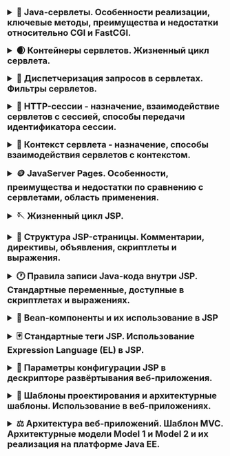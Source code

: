 <details>
<summary style="font-size: 20px; font-weight: bold">
👞 Java-сервлеты. Особенности реализации, ключевые методы, преимущества и недостатки относительно CGI и FastCGI.
</summary>

**Сервелеты** - серверные сценарии, написанные на Java. Сам сервелет представляет собой Java-класс, который наследуется от абстрактного класса `HttpServlet` и переопределяет часть методов таких как: `doGet`, `doPost`, `doPut`, `doDelete`, (`init` и `destroy`  - для управления ресурсами в момент создания и уничтожения сервлета

Основные методы, которые можно переопределить:

- `public void init(ServletConfig config) throws ServletException`запускается сразу после загрузки сервлета в память;
- `public ServletConfig getServletConfig()`возвращает ссылку на объект, который предоставляет доступ к информации о конфигурации сервлета;
- `public String getServletInfo()`возвращает строку, содержащую информацию о сервлете, например: автор и версия сервлета;
- `public void service(ServletRequest request, ServletResponse response) throws ServletException, java.io.IOException`вызывается для обработки каждого запроса;
- `public void destroy()`выполняется перед выгрузкой сервлета из памяти.

**Преимущества относительно CGI:**

- Сервелеты предоставляют большую производительность по сравнения с CGI сценариями, так как под каждый новый запрос создается новый поток (работают внутри процесса, общие ресурсы и память), а не процесс (экземпляр программы, независимый объект, которому выделены системные ресурсы, такие как память и процессорное время). Переключение контекста между потоками быстрее, чем переключение между процессами
- Платформенная независимость сервелетов, так как они написаны на Джавке. Таким образом веб-приложение написанное с использованием сервлетов может быть запущена в любом контейнере сервлетов, реализующим этот стандарт и в любой операционной системе.
- Надежность и безопасность, так как контейнер сервелетов самостоятельно заботиться об их жизненном цикле, безопасности и сборщике мусора (безопасность еще в том плане, что при неожиданной остановки работы сервера, важные данные по-прежнему сохраняются в памяти, в отличии от cgi)
- Легкая отладка и мониторинг веб-приложения написанное на сервелетах

**Недостатки относительно CGI:**

- Из-за многопоточности возможны возникновения проблем при параллельной обработки запросов
- Слабое разделение представления и бизнес-логики

Мапинг сервелетов можно сделать в файле web.xml или в виде аннотации. Аннотации лучше использовать, если приложение небольшое. Для больших приложение web.xml будет лучше так как легче поддерживать весь мапинг

C помощью **`HttpServletRequestWrapper` and `HttpServletResponseWrapper`** можно создать свою реализацию http реквестов и респонсов в сервелетах
</details>
<br>
<details>
<summary style="font-size: 20px; font-weight: bold">
🌒 Контейнеры сервлетов. Жизненный цикл сервлета.
</summary>

**Контейнер сервелетов -** программа, которая представляет собой сервер или которая может запускаться на сервере, которая занимается системной поддержкой сервелетов и их жизненного цикла. Контейнер сервлетов обеспечивает обмен данными между сервлетом и клиентами, берёт на себя выполнение таких функций, как создание программной среды для функционирующего сервлета, идентификацию и авторизацию клиентов, организацию сессии для каждого из них.

**Обработка HTTP запроса**

1) Браузер формирует HTTP запрос и отправляет его на сервер

2) Веб-контейнер создает объекты HttpServletRequest and HttpServletResponse

3) Веб-контейнер вызывает метод `service` у сервлета, экземпляры объектов с пред шага передаются методу в качестве параметров (метод service выглядит как куча if-else if, где оределяется какой метод вызывать дальше). Сам метод service определяет тип http метода и распределяет его в соответсвующий метод. Разработчик сервелета должен переопределить соответствующий метод и реализовать его. Если разработчик не реализовал соответствующий метод то клиенту веренется ошибка 405 method not allowed

4)Сервелет формирует ответ и записывает его в поток вывода HttpServletResponse(PrintWriter)

**Жизненный цикл сервелета:**

Жизненным циклом сервелета управляет веб-контейнер, и методы жизненного цикла могут быть вызваны **только** веб-контейнером. Весь жизненный цикл по сути управляется тремя методами из интерфейса `Servlet`

1) Загрузка класса сервелета

2) Создание экземпляра класса

3) Вызов метода `init` - Инициализируется объект ServletConfig. Метод вызывает только один раз в течении всего жизненного цикла для каждого сервелета, его можно переопределить, чтобы написать какую-то логику инициализации. Обычно это происходит при переходе на url, работу которой обеспечивает сервелет, однако это поведение можно изменить. ServletConfig также предоставляет доступ к контексту сервелета

4) Далее идет обработка HTTP запроса

5) Метод `destroy()` вызывается для освобождения всех ресурсов (например, открытые файлы и соединения с базой данных) перед выгрузкой сервлета. Этот метод может быть пустым, если нет необходимости выполнения каких-либо завершающих операций. Перед вызовом метода*destroy()*сервер ждет либо завершения всех обслуживающих операций, либо истечения определенного времени. Это означает, что метод*destroy()*может быть вызван во время выполнения какого-либо продолжительного метода*service()*.

Важно оформить метод*destroy()*таким образом, чтобы избежать закрытия необходимых ресурсов до тех пор, пока все вызовы*service()*не завершатся.

Метод также вызывается только один раз в течении жизненного цикла серевелета

Можно сделать так, чтобы сервелет грузился не во время поступления первого запроса, а сразу после запуска сервера с помощью тега `loadonstartup` . Дефолтное значение -1, чем выше значение тем позднее будет загружен сервелет

Можно сделать дедлок в сервелет, вызвав doPost inside doGet and vice versa
</details>
<br>
<details>
<summary style="font-size: 20px; font-weight: bold">
🚪  Диспетчеризация запросов в сервлетах. Фильтры сервлетов.
</summary>

**Диспетчерезация** (перенаправление). Сервелеты могут перенаправлять или делегировать запрос другим серевелетами, jsp страницам

Само перенаправление осуществляется с помощью реализации интерфейса RequestDispatcher. Есть два способа получить объект диспатчера, через ServletRequest (абсолютный или относительный url) и через ServletContext (только абсолютный путь)

<img src="../img/2-3.png" width="700px">

```jsx
getServletContext().getRequestDispatcher(address).forward(req, resp)
```

Различие между include и forward заключается в том, что при include контроль сохраняется у сервелета, который вызвал include и результат работы страницы, на которую перешел запрос при include будет в странице, который вызвала include

Хороший пример:

> The difference between the two tags is that the way they work. Well, I will say an example so that you can imagine it better.
>
>
> Assume you have two pages, pageA, and pageB. In pageA you wrote the include tag. In this case the control was in pageA til you called the include tag. At this point the full control goes to pageB. When It's done, control is returned to pageA starting from the next point of coding after the include tag and continuing to the rest of pageA.
>
> Well, to get things much clearer, let's say that we have the same pages, pageA and pageB, but this time we will use the forward tag in pageA, not the include tag. Again, the control will begin in pageA till we call the forward tag in pageA, at this point, control is transfered to pageB, just like the include tag. But the difference is what happens when pageB completes. In case of the forward tag, control doesn't go back to pageA again.
>

**Фильтры**

Фильтр - классы, который имплементирует  интерфейс `Filter` , которые могут осуществлять пред и пост обработку запросов до передачи их ресурсу или после обработки запроса ресурсом с помощью переопределния метода `doFilter` . Возможна организации цеопчки фильтров, которые могут обрабатывать один и тот же запрос с помощью   `filterChain.doFilter()` класса `FilterChain`

Без передачи запроса на обработку другим фильтрам сервелет никогда не получить сам запрос

В самом интерфейсе фильтра находится три метода. inint, doFilter, destory

Мапинг можно делать как в случае с сервелетами, с помощью аннотации или в веб-дескрипторе

То в каком порядке выполняться фильтры решает контейнер, но вообще обычно это происходит в том порядке, в котором мы указываем в дескрипторе, однако гарантии нет
</details>
<br>
<details>
<summary style="font-size: 20px; font-weight: bold">
🎄 HTTP-сессии - назначение, взаимодействие сервлетов с сессией, способы передачи идентификатора сессии.
</summary>

**HTTP-сессия -** представляют способ сохранения состояния между запросами и ответами на веб-сервере, так как сам по себе http протокол не хранит состояние.

Для реализации сессий на сервелетах используется интерфейс `HttpSession`, он позволяет идентефицировать клиента, присваивая ему id, при множественной обработки запросов от одного клиента. Сам экземпляр `HttpSession` создается при первом обращении клиента к приложению и сохраняется определенное кол-во времени, после последнего запроса (дефолтное значение 1800 секунд, однако его можно настроить. Значение -1 указывает, что сессия удаляется только тогда, когда пользователь закрыл вкладку в браузере.). **ID сессии либо помещается в куки, либо добавляется к URL (как-то через encodeURL)**

Значения в сервелетах можно сохранять в виде пары ключ/значение, это можно сделать с помощью методов `set/getAttribute`. Все сервелеты могут положить/получить данные из сессии

Данные сессии связаны с конкретным пользователем и будут доступны только для этого пользователя в течение жизни сессии.

Сессия привязана к одному приложению и в рамках одного приложения сессия гарантирована будет одинаковой

**`invalidate()`**: удаляет из сессии все объекты

**`isNew()`**: возвращает true, если для клиента еще не установлена сессия (клиент сделал первый запрос или на клиенте отключены куки)

В распределенных приложения вне зависимости от количества экземпляров JVM окружение пытается сохранять целостность сессии
</details>
<br>
<details>
<summary style="font-size: 20px; font-weight: bold">
🎳 Контекст сервлета - назначение, способы взаимодействия сервлетов с контекстом.
</summary>

**Контекст сервелета** - API, с помощью которого сервелет может взаимодействовать со своим контейнером

Объект `ServletContext` можно получить вызывая метод `getServletContext` интерфейса `ServletConfig`

У всех сервелетов общий контекст, то есть все сервелеты внутри одного приложения могут достать данные из контекста

Доступ к методам осуществляется через интерфейс ServletContext

В контекст можно помещать общую для всех сервелетов информацию с помощью методов `setAttribute` and `getAttribute`

В распределенных приложениях на каждый экземпляр JVM создается свой контекст

---

<img src="../img/2-5.png" width="600px">

Также присутствуют слушатели. Они срабатывают первыми при получении запроса от клиента. Существуют различные слушатели, например: **`javax.servlet.ServletContextListener`, `javax.servlet.ServletContextAttributeListener`, `javax.servlet.http.HttpSessionListener`, `javax.servlet.http.HttpSessionAttributeListener`, `javax.servlet.http.HttpSessionActivationListener`**

С помощью слушателей удобно создавать коннекшен к бд. Отличие от фильтров (в моем понимании), так это то что они работают как триггеры, то есть вызываются только при каком-либо эвенте, в отличие от фильтров, которые срабаютывают всегда (при получении запроса или отправки ответа)
</details>
<br>
<details>
<summary style="font-size: 20px; font-weight: bold">
🪙 JavaServer Pages. Особенности, преимущества и недостатки по сравнению с сервлетами, область применения.
</summary>

**JSP(JavaServerPages) -** технология в мире веб-разработки, позволяющая создавать содержимое, которое имеет как статические (HTML) компоненты, так и динамические такие как JSP-компоненеты, а также просто java код. **Платформонезависимая** **переносимая** и **легко расширяемая технология** разработки веб-приложений, позволяющая веб-разработчикам создавать содержимое, которое имеет как статические, так и динамические компоненты.  При загрузке jsp страницы в веб-контейнер она транслируется компилятором Jasper в обычный сервелет с кучей sout-ов. JSP страницы отделяют бизнес-логику от представления (если ипользовать вместе с сервелетами)

Еще одним преимуществом JSP является **горячее развертывание** - возможность заменить одну страницу на другую непосредственно в контейнере без необходимости перекомпилировать весь проект или перезапускать сервер

**Преимущества JSP над сервелетами:**

- JSP страницы легче поддерживать, так как его синтаксис такой же как в HTML это лучше чем ад sout-ов
- JSP по сути расширение сервелетов, которое добавляет удобную верстку + можно юзать все приколы сервелетов
- Легко для понимания
- Можно менять документ jsp и в runtime при след обращении к странице она должна обновится (какая-то иммитация интерпретирования (хз у меня почему-то jsp так не обновляется))
- Меньше кода чем в сервелетах

**Недостатки JSP над сервелетами:**

- Медленнее чем, сервелет, так как сначала jsp должен странслироваться в код сервелета
- Принимает только HTTP протокол в отличие от сервелета  ???
- Трудно отлаживать, если приложение целиком основано на jsp

JSP лучше использовать как предстлавение, чтобы отделить бизнес-логику (писать ее в сервелетах) от представления
</details>
<br>
<details>
<summary style="font-size: 20px; font-weight: bold">
🪡 Жизненный цикл JSP.
</summary>

1) Трансляция jsp в сервелет

2) Компиляция странслированного jsp документа

3) Загрузка сервелета веб-контейнером

4) Создается экземпляр класса

5) Вызывается метод `jspInit` method is invoked, то есть инициализация сервелета

6) Обработка запросов, вызвается метод `_jspService.`  Отметьте, что имя метода начинается с нижнего подчеркивания и отличается от других методов жизненного цикла тем, что его невозможно переопределить. Весь JSP код проходит через этот метод и он переопределен по умолчанию. Этот метод определен в HttpJspPage интерфейсе.

7) Вызов метода `jspDestroy`
</details>
<br>
<details>
<summary style="font-size: 20px; font-weight: bold;">
🥍 Структура JSP-страницы. Комментарии, директивы, объявления, скриптлеты и выражения.
</summary>

Сама структура JSP-страницы в точности похожа на html докуммент

**Комментарии**

Поддерживается три типа коммнтариев

```java
<!-- HTML comment style --> Так как это html стиль, то этот комментарий будет виден в response 
<%-- JSP comment style --%> Будет виден только в jsp странице, и не будет видет в респонсе или в коде сервелета
<% Java comments %> Будте показан в коде сервелета и не будет виден в респонсе
```

**Директивы**

Директивы - “сообщения” jsp контейнеру, с помощью которых можно управлять процессом траснляции страницы в сервелет

**Всего бывает три вида директив:**

1) Page - Позволяет задавать параметры, используемые контейнером при управлении жизненным циклом страницы.

Располагается вначале страницы

```java
<%@ page import="java.util.List"%> - позволяет задавать пакеты, которые должны быть импортированы 
<%@ page buffer="16kb"%> - позволяет задать размер буефера для потока вывода сервелета. Дефолтное значение 8кб. Если значение равно none вывод происходит непосредственно в объект ServletResponse
<%@ page contentType="application/msword"%> - задает Content Type и кодировку страницы
extends - позвляет задать родительский класс от которого будет наследоваться сервелет. Используется редко
info - задает текст, который можно получить с помощью метода getServletInfo()
language - задает язык, по умолчанию Java
isELIgnored - будут ли игнорироваться EL выражения
isThreadSafe - если == false то сервелет будет блокировать параллельную обработку нескольких запросов. Буде работать медленно, но надежно
errorPage - позволяет указать страницу, на которую будет перенаправляться при возникновении исключения
autoFlush - указывает будет ли автоматически выгружаться буфер при его переполнении
session - можно задать будет ли создавться сессия
```

2) include - позволяет вставлять текст или код во время трансляции страницы

```java
<%@ include file="path to file"%>
```

Заданный URI обычно интерпретируется относительно JSP страницы, на которой расположена ссылка, но, как и при использовании любых других относительных URI, можно задать системе положение интересующего ресурса относительно домашнего каталога WEB-сервера добавлением в начало URI символа "/". Содержимое подключаемого файла обрабатывается как обычный текст JSP и поэтому может включать такие элементы, как статический HTML, элементы скриптов, директивы и действия.

3) taglib - объявляет, что данная страница использует библиотеку, уникальным образом идентифицируя ее с помощью URI, и ставит в соответствие префикс тега, с помощью которого возможны действия в библиотеке. Если контейнер не может найти библиотеку тегов, возникает фатальная ошибка трансляции.

```java
<%@ taglib uri="URI включаемой библиотеки тегов" prefix="имяПрефикса" %>
```

**Объявления**

Предназначены для объявления переменных и методов, которые в дальнейшем используются в jsp странице

```java
<%! String s = "Hello, World!"; %>
<%! public int adding (int a, int b){return a + b}; %>
```

**declarations**не производят никакого вывода в стандартный выходной поток*out*. Переменные и методы, декларированные в объявлениях, инициализируются и становятся доступными для скриптлетов и других*объявлений*в момент инициализации страницы JSP.

**Скриптлеты**

Позволяют писать java code (или на любом другом языке, определенном в директиве language), который будет исполняться при обработке запросов (при вызове методы jspService)

```java
<% JavaCode %>

<% if (Calendar.getInstance ().get (Calendar.AM_PM) == Calendar.AM) {%>
   Good Morning 
<% } else { %>
   Good Afternoon 
<% } %>

Скриплеты имеют доступ к тем же автоматически определенным переменным, что и выражения. 
Поэтому, например, если есть необходимость вывести какую-либо информацию на страницу, 
необходимо воспользоваться переменной out.

<% 
    String queryData = request.getQueryString (); 
    out.println ("Дополнительные данные запроса: " + queryData); 
%>
```

**Выражения**

Исполняемое выражение, написанное на языке скрипта, указанного в объявлении language (как правило Java). Результат*выражения*JSP, имеющий обязательный тип String, направляется в стандартный поток вывода*out*с помощью текущего объекта*JspWriter*. Если результат*выражения*не может быть приведен к типу*String*, возникает либо ошибка трансляции, если проблема была выявлена на этапе трансляции, либо возбуждается исключение*ClassCastException*, если несоответствие было выявлено в процессе выполнения запроса

```java
<%= new java.util.Date () %>
```

**JSP Actions**

Позволяют управлять поведением сервелета

```java
<jsp:action_name attribute="value" />
jsp:include - включение в страницу внешних файлов. Отличие от директивы в том, что action работает в runtime => будт при каждом обращении
инклюдить внешний ресурс в отличие от директивы, которая заинклюдит тольок при транспиляции

jsp:useBean - Добавляет на страницу экземпляр Java Bean с заданным контекстом.
jsp:set/getProperty - Получение и установка свойств Java Bean.
jsp:forward - Перенаправление на другую страницу.
```
</details>
<br>
<details>
<summary style="font-size: 20px; font-weight: bold;">
🕐 Правила записи Java-кода внутри JSP. Стандартные переменные, доступные в скриптлетах и выражениях.
</summary>

<img src="../img/2-9.png" width="500px">
Правила записи Java кода внутри jsp точно такое же как и в сервелетах, в зависимости от jsp элемента, где мы пишем сам код
</details>
<br>
<details>
<summary style="font-size: 20px; font-weight: bold">
🎪 Bean-компоненты и их использование в JSP
</summary>

JavaBean - простой Java-класс, написанный по определенным правилам. Любой класс Java, который соответствует определенным требованиям проектирования, может быть компонентом JavaBeans. Это одноуровневые объекты, использующиеся для того, чтобы инкапсулировать в одном объекте код, данные или и то и другое. Компонент JavaBean может иметь свойства, методы и события, открытые для удаленного доступа.

Класс Java Bean должен соответствовать ряду ограничений:

- иметь конструктор, который не принимает никаких параметров
- все поля приватные
- определять для всех свойств, которые используются в jsp, методы геттеры и сеттеры
- названия геттеров и сеттеров должны соответствовать условностям: перед именем переменной добавляется get (для геттера) и set (для сеттера), а название переменной включается с большой буквы. Например, если переменная называется firstName, то функции геттера и сеттера должны называться соответственно getFirstName и setFirstName.

  Однако для переменных типа boolean для функции геттера используется вместо get приставка is. Например, переменная enabled и геттер isEnabled.

- реализовать интерфейс Serializable или Externalizable
- Класс должен иметь переопределенные методы equals(), hashCode() и toString().

**Использование в JSP**

```java
jsp:useBean - Добавляет на страницу экземпляр Java Bean с заданным контекстом.
jsp:set/getProperty - Получение и установка свойств Java Bean.

<jsp:useBean id="beanName"
   class="fully_qualified_classname" scope="scope"/>
<jsp:getProperty name="beanName" property="nameOfProperty"/>
```

**Scopes of jsp page**

- **page**‘page’ scope means, the JSP object can be accessed only from within the same page where it was created. The default scope for JSP objects created using <jsp:useBean> tag is page. JSP implicit objects out, exception, response, pageContext, config and page have ‘page’ scope.
- **request**A JSP object created using the ‘request’ scope can be accessed from any pages that serves that request. More than one page can serve a single request. The JSP object will be bound to the request object. Implicit object request has the ‘request’ scope.
- **session**‘session’ scope means, the JSP object is accessible from pages that belong to the same session from where it was created. The JSP object that is created using the session scope is bound to the session object. Implicit object session has the ‘session’ scope.
- **application**A JSP object created using the ‘application’ scope can be accessed from any pages across the application. The JSP object is bound to the application object. Implicit object application has the ‘application’ scope.
</details>
<br>
<details>
<summary style="font-weight: bold; font-size: 20px">
🃏 Стандартные теги JSP. Использование Expression Language (EL) в JSP.
</summary>

**JSP Standard Library Tag(JSTL) -** расширение jsp, добавляющее возможность использовать дополнительные теги для решения типовых задач (условия, циклы, интернационализация). Так как эти типовые задачи на джава могут оказаться достаточно громоздкими, поэтому и создали стандартную билиотеку тегов, которые разрешают данные проблемы

Рекомендуется их использование вместе с EL вместо скриплетов

Библиотека не является частью Java EE или Джакарты, поэтому ее нужно скачивать или добавлять в зависимость

Для подключения библиотеки на jsp страницу нужно написать директиву taglib

```
<%@ taglib uri="http://java.sun.com/jsp/jstl/core" prefix="c" %>
```

Несмотря на то, что JSTL называют библиотекой на самом деле в ней содержится несколько библиотек

- **Core**: содержит основные теги для наиболее распространенных задач (циклы, условия, вывод на экран).

  Использует префикс "c" и uri "http://java.sun.com/jsp/jstl/core"

  Examples:

    ```
    <c:out value="hello also can write EL"/> - вывести на экран
    --------------
    <c:set var = "salary" scope = "session" value = "${2000*2}"/> - set scrope varibale
    --------------
    <c:choose> - like if else. test is required
             
             <c:when test = "${salary <= 0}">
                Salary is very low to survive.
             </c:when>
             
             <c:when test = "${salary > 1000}">
                Salary is very good.
             </c:when>
    </c:choose>
    -----------
    <c:forEach var = "i" begin = "1" end = "5"> - loop. can use item variable to itearate for example over collection
             Item <c:out value = "${i}"/><p>
    </c:forEach>
    -------------
    <c:redirect url = "http://www.photofuntoos.com"/> - redirects to given url. **context**	/ followed by the name of a local web application
    ```

- **Formatting**: предоставляет теги для форматирования чисел, дат, времени.

  Использует префикс "fmt" и uri "http://java.sun.com/jsp/jstl/fmt"

  Examples:

    ```
    <fmt:formatNumber value="num"/> 
    maxFractionDigits="2" - round number
    pattern="" - custom format pattern
    ----------------
    <fmr:parseNumber value=""/>
    ----------------
    <fmt:parseDate value="date value"/>
    type= "DATE, TIME, BOTH"
    dateStyle="FULL, LONG, MEDIUM, SHORT, or DEFAULT"
    timeStyle="same as date style"
    pattern="custom pattern"
    ----------------
    Also some tags for localization
    ```

- **SQL**: предоставляет теги для работы с sql-запросами и источниками данных.

  Использует префикс "sql" и uri "http://java.sun.com/jsp/jstl/sql"

  Example:

    ```
    <sql:setDataSource var = "snapshot" driver = "com.mysql.jdbc.Driver"
             url = "jdbc:mysql://localhost/TEST"
             user = "user_id"  password = "mypassword"/>
    <sql:query dataSource = "${snapshot}" sql = "..." var = "result" />
    ----------------------
    ```

- **XML**: предоставляет теги для работы с xml.

  Использует префикс "x" и uri "http://java.sun.com/jsp/jstl/xml"

- **Functions**: предоставляет функции для работы со строками.
  
  Использует префикс "fn" и uri "http://java.sun.com/jsp/jstl/functions"

  Examples:

    ```
    <c:set var = "theString" value = "I am a test String"/>
    
          <c:if test = "${**fn:contains(theString, 'test')**}">
             <p>Found test string<p>
          </c:if>
    
          <c:if test = "${fn:contains(theString, 'TEST')}">
             <p>Found TEST string<p>
          </c:if>
    ------------------
    <c:set var = "string1" value = "This is first String."/>
          <c:set var = "string2" value = "This is second String." />
          <p>Length of String (1) : ${**fn:length(string1)**}</p>
          <p>Length of String (2) : ${**fn:length(string2)**}</p>
    ------------------
    
    ```


**EL(Expression Language)**

Расширение JSP, позволяющее удобно работать с JavaBean компонентами, позволяет удобно получать к ним доступ, а также к массивам, коллекциям

Позволяет использовать арифметические и логичкие выражения на странице

Синтаксис у таких выражений `${expression}`

**Список неявных объектов, которые доступны в EL**

<img src="../img/2-11.png" width="400px">
</details>
<br>
<details>
<summary style="font-weight: bold; font-size: 20px">
🏤 Параметры конфигурации JSP в дескрипторе развёртывания веб-приложения.
</summary>

JSP можно сконфигурировать как обычный сервелет

```java
<servlet>
        <servlet-name>INDEX</servlet-name>
        <jsp-file>/index.jsp</jsp-file>
    </servlet>
    <servlet-mapping>
        <servlet-name>INDEX</servlet-name>
        <url-pattern>/main</url-pattern>
    </servlet-mapping>
```

Можно задать параметры с помощью тега `<init-param></init-param>`

Можно также задать taglib и в дескрипторе укказать бибилотеку

```java
<jsp-config>
        <jsp-property-group>
            <description>Special property group for JSP Configuration JSP example.</description>
            <display-name>JSPConfiguration</display-name>
            <url-pattern>/jsp/* </url-pattern>
            <el-ignored>true</el-ignored>
            <page-encoding>GB2312</page-encoding>
            <scripting-invalid>true</scripting-invalid>
        </jsp-property-group>
    </jsp-config>
```
</details>
<br>
<details>
<summary style="font-size: 20px; font-weight: bold">
🏓 Шаблоны проектирования и архитектурные шаблоны. Использование в веб-приложениях.
</summary>

**Архитектурные шаблон -** обобщенное часто используемое решение распространенной задачи в архитектуре ПО в заданном контексте.

Более высокий уровень по сравнению с шаблонами проектирования, описывают архитектуру всей системы или приложения, имеют дело с компонентами или модулями, сами компоненты уже могут быть построены с помощью шаблоном проектирования

Все веб-приложения можно разделить на три слоя: Клиент, Бизнес-Логика и Данные. Такой подход разделения приложения на три состовляющие удобен так как в больших проектах все три слоя обычно пишутся разными людбми. Типичное веб-приложение многослойное

[Самые важные архитектурные шаблоны, которые нужно знать. Статься на хабре](https://habr.com/ru/companies/alconost/articles/522662/)
</details>
<br>
<details>
<summary style="font-weight: bold; font-size: 20px">
⚖️ Архитектура веб-приложений. Шаблон MVC. Архитектурные модели Model 1 и Model 2 и их реализация на платформе Java EE.
</summary>

**Архитектура Model 1**

<img src="../img/2-last1.png" width="500px">

Для небольших приложений, обработка данных и представления выполняется одним и тем же компонентом будь то JSP или Servlet. Сложно расширять и поддерживать

**Архитектура Model 2 или MVC(Model View Controller)**

<img src="../img/2-last2.png" width="500px">

Подходит для проектирования сложных систем, в отличие от модели 1 за обработкуи и представление отвечают разные компоненты. В простом случае уровень модели сам будет ходить в базу и подготваливать данные для представления, однако в сильно сложных системах под уровнем модели есть некоторые сервисы, которые будут доставать данные из БД и отдавать их модели, чтобы она подготовила их для представления

**MVC**

Model - Это основная логика приложения. Отвечает за данные, методы работы с ними и структуру программы. Модель реагирует на команды из контроллера и выдает информацию и/или изменяет свое состояние. Она передает данные в представление. Не взаимодействует с пользователем напрямую

View - Задача компонента — визуализация информации, которую он получает от модели. View отображает данные на уровне пользовательского интерфейса. Например, в виде таблицы или списка. Представление определяет внешний вид приложения и способы взаимодействия с ним.

Controller - Он обеспечивает взаимодействие с системой: обрабатывает действия пользователя, передает ее модели. Контроллер определяет, как приложение будет реагировать на действия пользователя. Также контроллер может отвечать за фильтрацию данных и авторизацию.

<img src="../img/2-last3.png" width="600px">
</details>